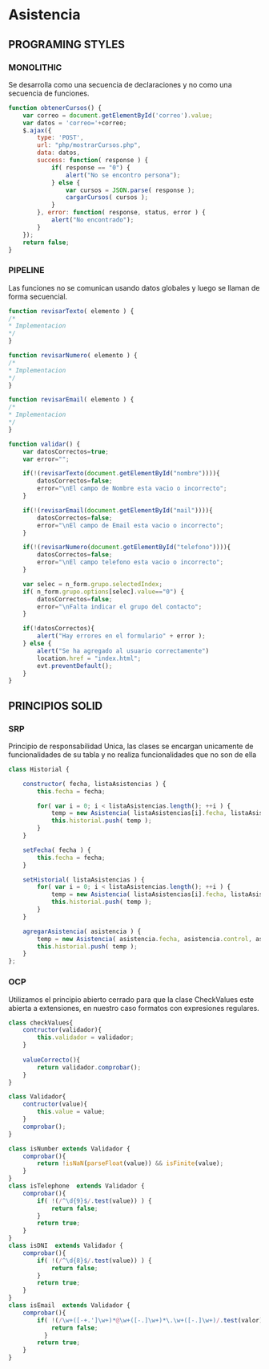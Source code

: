 # Asistencia

## PROGRAMING STYLES

### MONOLITHIC

Se desarrolla como una secuencia de declaraciones y no como una secuencia de funciones.

```javascript
function obtenerCursos() {
    var correo = document.getElementById('correo').value;
    var datos = 'correo='+correo;
    $.ajax({
        type: 'POST',
        url: "php/mostrarCursos.php",
        data: datos,
        success: function( response ) {
            if( response == "0") {
                alert("No se encontro persona");
            } else {
                var cursos = JSON.parse( response );
                cargarCursos( cursos );
            }
        }, error: function( response, status, error ) {
            alert("No encontrado");
        }
    });
    return false;
}
```

### PIPELINE

Las funciones no se comunican usando datos globales y luego se llaman de forma secuencial.

```javascript
function revisarTexto( elemento ) {
/*
* Implementacion
*/
}

function revisarNumero( elemento ) {
/*
* Implementacion
*/
}

function revisarEmail( elemento ) {
/*
* Implementacion
*/
}

function validar() {
    var datosCorrectos=true;
    var error="";

    if(!(revisarTexto(document.getElementById("nombre")))){
        datosCorrectos=false;
        error="\nEl campo de Nombre esta vacio o incorrecto";
    }

    if(!(revisarEmail(document.getElementById("mail")))){
        datosCorrectos=false;
        error="\nEl campo de Email esta vacio o incorrecto";
    }

    if(!(revisarNumero(document.getElementById("telefono")))){
        datosCorrectos=false;
        error="\nEl campo telefono esta vacio o incorrecto";
    }

    var selec = n_form.grupo.selectedIndex;
    if( n_form.grupo.options[selec].value=="0") {
        datosCorrectos=false;
        error="\nFalta indicar el grupo del contacto";
    }

    if(!datosCorrectos){
        alert("Hay errores en el formulario" + error );
    } else {
        alert("Se ha agregado al usuario correctamente")
        location.href = "index.html";
        evt.preventDefault();
    }
}
```

## PRINCIPIOS SOLID

### SRP

Principio de responsabilidad Unica, las clases se encargan unicamente de funcionalidades de su tabla y no realiza funcionalidades que no son de ella
```javascript
class Historial {

    constructor( fecha, listaAsistencias ) {
        this.fecha = fecha;

        for( var i = 0; i < listaAsistencias.length(); ++i ) {
            temp = new Asistencia( listaAsistencias[i].fecha, listaAsistencias[i].control, listaAsistencias[i].estudiante, listaAsistencias[i].seccion );
            this.historial.push( temp );
        }
    }

    setFecha( fecha ) {
        this.fecha = fecha;
    }

    setHistorial( listaAsistencias ) {
        for( var i = 0; i < listaAsistencias.length(); ++i ) {
            temp = new Asistencia( listaAsistencias[i].fecha, listaAsistencias[i].control, listaAsistencias[i].estudiante, listaAsistencias[i].seccion );
            this.historial.push( temp );
        }
    }

    agregarAsistencia( asistencia ) {
        temp = new Asistencia( asistencia.fecha, asistencia.control, asistencia.estudiante, asistencia.seccion );
        this.historial.push( temp );
    }
};
```


### OCP

Utilizamos el principio abierto cerrado para que la clase CheckValues este abierta a extensiones, en nuestro caso formatos con expresiones regulares.

```javascript
class checkValues{
    contructor(validador){
        this.validador = validador; 
    }
    
    valueCorrecto(){
        return validador.comprobar();
    }
}

class Validador{
    contructor(value){
        this.value = value; 
    }
    comprobar();
}

class isNumber extends Validador { 
    comprobar(){
        return !isNaN(parseFloat(value)) && isFinite(value);
    }
}
class isTelephone  extends Validador {
    comprobar(){
        if( !(/^\d{9}$/.test(value)) ) {
            return false;
        }
        return true;
    }
}
class isDNI  extends Validador {
    comprobar(){
        if( !(/^\d{8}$/.test(value)) ) {
            return false;
        }
        return true;  
    }
}
class isEmail  extends Validador {
    comprobar(){
        if( !(/\w+([-+.']\w+)*@\w+([-.]\w+)*\.\w+([-.]\w+)/.test(valor)) ) {
            return false;
          }
        return true;  
    }
}
```


